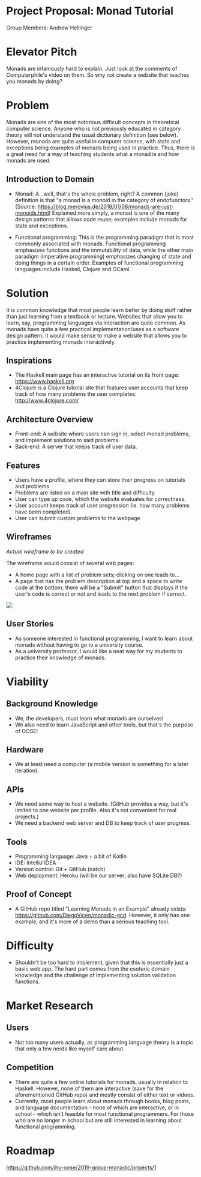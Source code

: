 # Project Proposal: Monad Tutorial
Group Members:
Andrew Hellinger

# Elevator Pitch

Monads are infamously hard to explain. Just look at the comments of Computerphile's video on them. So why not create a website that teaches you monads by doing?

# Problem

Monads are one of the most notorious difficult concepts in theoretical computer science. Anyone who is not previously educated in category theory will not understand the usual dictionary definition (see below). However, monads are quite useful in computer science, with state and exceptions being examples of monads being used in practice. Thus, there is a great need for a way of teaching students what a monad is and how monads are used.

## Introduction to Domain

- Monad: A...well, that's the whole problem, right? A common (joke) definition
is that "a monad is a monoid in the category of endofunctors."
(Source: https://blog.merovius.de/2018/01/08/monads-are-just-monoids.html)
Explained more simply, a monad is one of the many design patterns that allows
code reuse; examples include monads for state and exceptions.

- Functional programming: This is the programming paradigm that is most commonly associated with monads. Functional programming emphasizes functions and the immutability of data, while the other main paradigm (imperative programming) emphasizes changing of state and doing things in a certain order. Examples of functional programming languages include Haskell, Clojure and OCaml.

# Solution

It is common knowledge that most people learn better by doing stuff rather than
just learning from a textbook or lecture. Websites that allow you to learn, say, programming languages via interaction are quite common. As monads have quite a few practical implementation/uses as a software design pattern, it would make sense to make a website that allows you to practice implementing monads interactively.

## Inspirations

- The Haskell main page has an interactive tutorial on its front page:
https://www.haskell.org
- 4Clojure is a Clojure tutorial site that features user accounts that keep track of how many problems the user completes:
http://www.4clojure.com/

## Architecture Overview

- Front-end: A website where users can sign in, select monad problems, and implement solutions to said problems.
- Back-end: A server that keeps track of user data.

## Features

- Users have a profile, where they can store their progress on tutorials and problems
- Problems are listed on a main site with title and difficulty.
- User can type up code, which the website evaluates for correctness.
- User account keeps track of user progression (ie. how many problems have been completed).
- User can submit custom problems to the webpage

## Wireframes

_Actual wireframe to be created_

The wireframe would consist of several web pages:
- A home page with a list of problem sets; clicking on one leads to...
- A page that has the problem description at top and a space to write code at the bottom; there will be a "Submit" button that displays if the user's code is correct or not and leads to the next problem if correct.

![](<!-- TODO -->)

## User Stories
- As someone interested in functional programming, I want to learn about monads without having to go to a university course.
- As a university professor, I would like a neat way for my students to practice their knowledge of monads.

# Viability

## Background Knowledge

- We, the developers, must learn what monads are ourselves!
- We also need to learn JavaScript and other tools, but that's the purpose of OOSE!    

## Hardware

- We at least need a computer (a mobile version is something for a later iteration).

## APIs

- We need some way to host a website. (GitHub provides a way, but it's limited to one website per profile. Also it's not convenient for real projects.)
- We need a backend web server and DB to keep track of user progress.

## Tools

- Programming language: Java + a bit of Kotlin
- IDE: IntelliJ IDEA
- Version control: Git + GitHub (natch)
- Web deployment: Heroku (will be our server; also have SQLite DB?)

## Proof of Concept

- A GitHub repo titled "Learning Monads in an Example" already exists: https://github.com/DiegoVicen/monadic-gcd. However, it only has one example, and it's more of a demo than a serious teaching tool.

# Difficulty

- Shouldn't be too hard to implement, given that this is essentially just a basic web app. The hard part comes from the esoteric domain knowledge and the challenge of implementing solution validation functions.

# Market Research

## Users

- Not too many users actually, as programming language theory is a topic that only a few nerds like myself care about.

## Competition

- There are quite a few online tutorials for monads, usually in relation to Haskell. However, none of them are interactive (save for the aforementioned GitHub repo) and mostly consist of either text or videos.
- Currently, most people learn about monads through books, blog posts, and language documentation - none of which are interactive, or in school - which isn’t feasible for most functional programmers. For those who are no longer in school but are still interested in learning about functional programming.

# Roadmap

https://github.com/jhu-oose/2019-group-monadic/projects/1
